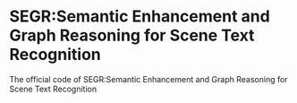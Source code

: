 # SEGR:Semantic Enhancement and Graph Reasoning for Scene Text Recognition
The official code of SEGR:Semantic Enhancement and Graph Reasoning for Scene Text Recognition
